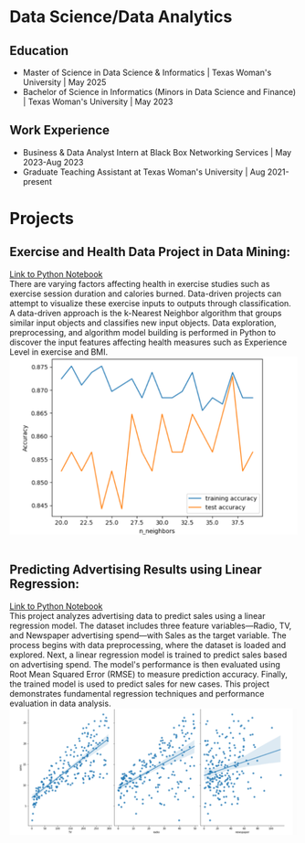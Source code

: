 # Data Science/Data Analytics

## Education
* Master of Science in Data Science & Informatics | Texas Woman's University | May 2025
* Bachelor of Science in Informatics (Minors in Data Science and Finance) | Texas Woman's University | May 2023

## Work Experience
* Business & Data Analyst Intern at Black Box Networking Services | May 2023-Aug 2023
* Graduate Teaching Assistant at Texas Woman's University | Aug 2021-present

# Projects
## **Exercise and Health Data Project in Data Mining:**
[Link to Python Notebook](data-mining-fall2024/CSCI5833_CourseProject.ipynb) <br>
There are varying factors affecting health in exercise studies such as exercise session duration and calories burned. Data-driven projects can attempt to visualize these exercise inputs to outputs through classification.  A data-driven approach is the k-Nearest Neighbor algorithm that groups similar input objects and classifies new input objects. Data exploration, preprocessing, and algorithm model building is performed in Python to discover the input features affecting health measures such as Experience Level in exercise and BMI. <br>
![Training vs Test Accuracy of KNN](assets/img/trainvstest2.png) <br>
<br>

## **Predicting Advertising Results using Linear Regression:**
[Link to Python Notebook](machine-learning-fall2024/LinearRegression_BL.ipynb) <br>
This project analyzes advertising data to predict sales using a linear regression model. The dataset includes three feature variables—Radio, TV, and Newspaper advertising spend—with Sales as the target variable. The process begins with data preprocessing, where the dataset is loaded and explored. Next, a linear regression model is trained to predict sales based on advertising spend. The model's performance is then evaluated using Root Mean Squared Error (RMSE) to measure prediction accuracy. Finally, the trained model is used to predict sales for new cases. This project demonstrates fundamental regression techniques and performance evaluation in data analysis. <br>
![Linear Regression Plots](assets/img/linreg.png) <br>
<br>

